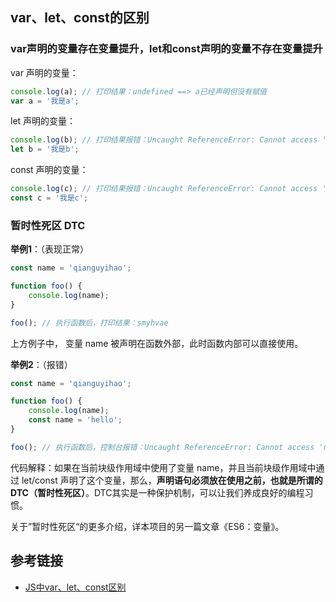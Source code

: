 


## var、let、const的区别

### var声明的变量存在变量提升，let和const声明的变量不存在变量提升

var 声明的变量：

```js
console.log(a); // 打印结果：undefined ==> a已经声明但没有赋值
var a = '我是a';
```

let 声明的变量：

```js
console.log(b); // 打印结果报错：Uncaught ReferenceError: Cannot access 'b' before initialization ==> 找不到b这个变量
let b = '我是b';
```

const 声明的变量：

```js
console.log(c); // 打印结果报错：Uncaught ReferenceError: Cannot access 'c' before initialization ==> 找不到c这个变量
const c = '我是c';
```


### 暂时性死区 DTC

**举例1**：（表现正常）

```js
const name = 'qianguyihao';

function foo() {
    console.log(name);
}

foo(); // 执行函数后，打印结果：smyhvae
```

上方例子中， 变量 name 被声明在函数外部，此时函数内部可以直接使用。

**举例2**：（报错）

```js
const name = 'qianguyihao';

function foo() {
    console.log(name);
    const name = 'hello';
}

foo(); // 执行函数后，控制台报错：Uncaught ReferenceError: Cannot access 'name' before initialization
```

代码解释：如果在当前块级作用域中使用了变量 name，并且当前块级作用域中通过 let/const 声明了这个变量，那么，**声明语句必须放在使用之前，也就是所谓的 DTC（暂时性死区）**。DTC其实是一种保护机制，可以让我们养成良好的编程习惯。

关于”暂时性死区“的更多介绍，详本项目的另一篇文章《ES6：变量》。



## 参考链接

- [JS中var、let、const区别](https://juejin.im/post/5e49249be51d4526e651b654)